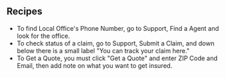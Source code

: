 ## Recipes

- To find Local Office's Phone Number, go to Support, Find a Agent and look for the office.
- To check status of a claim, go to Support, Submit a Claim, and down below there is a small label "You can track your claim here."
- To Get a Quote, you must click "Get a Quote" and enter ZIP Code and Email, then add note on what you want to get insured.